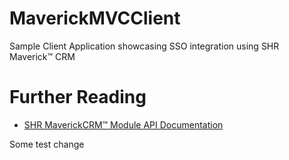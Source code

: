 # MaverickMVCClient
Sample Client Application showcasing SSO integration using SHR Maverick™ CRM
# Further Reading
* [SHR MaverickCRM™ Module API Documentation](https://shrdev.atlassian.net/wiki/spaces/SPD/pages/2628780285/SHR+MaverickCRM+Module+API+v1.0)

Some test change